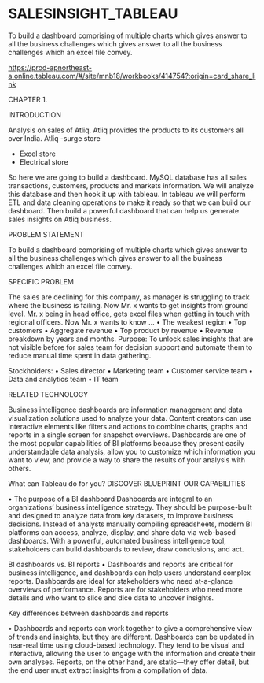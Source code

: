 # SALESINSIGHT_TABLEAU
To build a dashboard comprising of multiple charts which gives answer to all the business challenges which gives answer to all the business challenges which an excel file convey.

https://prod-apnortheast-a.online.tableau.com/#/site/mnb18/workbooks/414754?:origin=card_share_link

CHAPTER 1.



INTRODUCTION

Analysis on sales of Atliq.
Atliq provides the products to its customers all over India.
Atliq -surge store
-	Excel store
-	Electrical store

So here we are going to build a dashboard. MySQL database has all sales transactions, customers, products and markets information. We will analyze this database and then hook it up with tableau. In tableau we will perform ETL and data cleaning operations to make it ready so that we can build our dashboard. Then build a powerful dashboard that can help us generate sales insights on Atliq business.







PROBLEM STATEMENT


To build a dashboard comprising of multiple charts which gives answer to all the business challenges which gives answer to all the business challenges which an excel file convey.








SPECIFIC PROBLEM


The sales are declining for this company, as manager is struggling to track where the business is failing. Now Mr. x wants to get insights from ground level. Mr. x being in head office, gets excel files when getting in touch with regional officers. Now Mr. x wants to know ...
•	The weakest region
•	Top customers
•	Aggregate revenue
•	Top product by revenue
•	Revenue breakdown by years and months.
Purpose:
To unlock sales insights that are not visible before for sales team for decision support and automate them to reduce manual time spent in data gathering.

Stockholders:
•	Sales director
•	Marketing team
•	Customer service team
•	Data and analytics team
•	IT team







RELATED TECHNOLOGY

Business intelligence dashboards are information management and data visualization solutions used to analyze your data. Content creators can use interactive elements like filters and actions to combine charts, graphs and reports in a single screen for snapshot overviews. Dashboards are one of the most popular capabilities of BI platforms because they present easily understandable data analysis, allow you to customize which information you want to view, and provide a way to share the results of your analysis with others.

What can Tableau do for you?
DISCOVER BLUEPRINT OUR CAPABILITIES

•	The purpose of a BI dashboard Dashboards are integral to an organizations’ business intelligence strategy. They should be purpose-built and designed to analyze data from key datasets, to improve business decisions. Instead of analysts manually compiling spreadsheets, modern BI platforms can access, analyze, display, and share data via web-based dashboards. With a powerful, automated business intelligence tool, stakeholders can build dashboards to review, draw conclusions, and act.

BI dashboards vs. BI reports
•	Dashboards and reports are critical for business intelligence, and dashboards can help users understand complex reports. Dashboards are ideal for stakeholders who need at-a-glance overviews of performance. Reports are for stakeholders who need more details and who want to slice and dice data to uncover insights.


Key differences between dashboards and reports

•	Dashboards and reports can work together to give a comprehensive view of trends and insights, but they are different. Dashboards can be updated in near-real time using cloud-based technology. They tend to be visual and interactive, allowing the user to engage with the information and create their own analyses. Reports, on the other hand, are static—they offer detail, but the end user must extract insights from a compilation of data.

